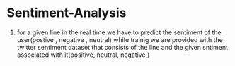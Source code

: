 # Sentiment-Analysis
1. for a given line in the real time we have to predict the sentiment of the user(postive , negative , neutral)
while trainig we are provided with the twitter sentiment dataset that consists of the line and the given sntiment associated with it(positive, neutral, negative )
